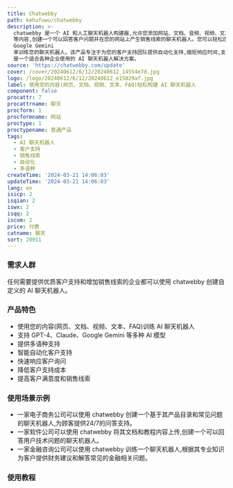 ```yaml
---
title: Chatwebby
path: kehufuwu/chatwebby
description: >-
  chatwebby 是一个 AI 和人工聊天机器人构建器,允许您添加网站、文档、音频、视频、文本或 FAQ
  等内容,创建一个可以回答客户问题并在您的网站上产生销售线索的聊天机器人。您可以轻松连接到您的网站,并使用强大的 AI 模型如 GPT-4、Claude 和
  Google Gemini
  来训练您的聊天机器人。该产品专注于为您的客户支持团队提供自动化支持,缩短响应时间,支持多种语言。凭借其强大、易用和经济实惠的优势,chatwebby
  是一个适合各种企业使用的 AI 聊天机器人解决方案。
source: 'https://chatwebby.com/update'
cover: /cover/20240612/6/12/20240612_14554e7d.jpg
logo: /logo/20240612/6/12/20240612_e15029af.jpg
label: 使用您的内容(网页、文档、视频、文本、FAQ)轻松构建 AI 聊天机器人
component: false
procattr: 7
procattrname: 聊天
procform: 1
procformname: 网站
proctype: 1
proctypename: 普通产品
tags:
  - AI 聊天机器人
  - 客户支持
  - 销售线索
  - 自动化
  - 多语种
createTime: '2024-03-21 14:06:03'
updateTime: '2024-03-21 14:06:03'
lang: en
isicp: 2
isqian: 2
iswx: 2
isqq: 2
iscom: 2
price: 付费
catname: 聊天
sort: 28911
---
```




### 需求人群
任何需要提供优质客户支持和增加销售线索的企业都可以使用 chatwebby 创建自定义的 AI 聊天机器人。

### 产品特色
- 使用您的内容(网页、文档、视频、文本、FAQ)训练 AI 聊天机器人
- 支持 GPT-4、Claude、Google Gemini 等多种 AI 模型
- 提供多语种支持
- 智能自动化客户支持
- 快速响应客户询问
- 降低客户支持成本
- 提高客户满意度和销售线索

### 使用场景示例
- 一家电子商务公司可以使用 chatwebby 创建一个基于其产品目录和常见问题的聊天机器人,为顾客提供24/7的问答支持。
- 一家软件公司可以使用 chatwebby 将其文档和教程内容上传,创建一个可以回答用户技术问题的聊天机器人。
- 一家金融咨询公司可以使用 chatwebby 训练一个聊天机器人,根据其专业知识为客户提供财务建议和解答常见的金融相关问题。

### 使用教程


  
